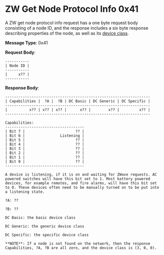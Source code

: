 # ZW Get Node Protocol Info 0x41

A ZW get node protocol info request has a one byte request body consisting of a node ID, and the response includes a six byte response describing properties of the node, as well as its [device class](/devices/classes.md).

**Message Type**: 0x41

**Request Body**:

    -----------
    | Node ID |
    -----------
    |     x?? |
    -----------

**Response Body**:

    ------------------------------------------------------------------
    | Capabilities |  ?A |  ?B | DC Basic | DC Generic | DC Specific |
    ------------------------------------------------------------------
    |          x?? | x?? | x?? |      x?? |        x?? |         x?? |
    ------------------------------------------------------------------

    Capabilities:
    ------------------------------------
    | Bit 7 |                       ?? |
    | Bit 6 |                Listening |
    | Bit 5 |                       ?? |
    | Bit 4 |                       ?? |
    | Bit 3 |                       ?? |
    | Bit 2 |                       ?? |
    | Bit 1 |                       ?? |
    | Bit 0 |                       ?? |
    ------------------------------------

    A device is listening, if it is on and waiting for ZWave requests. AC powered switches will have this bit set to 1. Most battery powered devices, for example remotes, and fire alarms, will have this bit set to 0. These devices often need to be manually turned on to be put into a listening state.

    ?A: ??

    ?B: ??

    DC Basic: the basic device class

    DC Generic: the generic device class

    DC Specific: the specific device class

    **NOTE**: If a node is not found on the network, then the response Capabilities, ?A, ?B are all zero, and the device class is (3, 0, 0).
